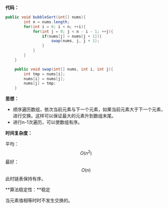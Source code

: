 **代码：**

```java
public void bubbleSort(int[] nums){
        int n = nums.length;
        for(int i = 0; i < n; ++i){
            for(int j = 0; j < n - i - 1; ++j){
                if(nums[j] > nums[j + 1]){
                    swap(nums, j, j + 1);
                }
            }
        }
    }

    public void swap(int[] nums, int i, int j){
        int tmp = nums[i];
        nums[i] = nums[j];
        nums[j] = tmp;
    }
```

**思想：**

- 顺序遍历数组，依次当前元素与下一个元素，如果当前元素大于下一个元素，进行交换。这样可以保证最大的元素升到数组末尾。
- 进行n-1次遍历，可以使数组有序。

**时间复杂度：**

平均：
$$
O(n^2)
$$
最好：
$$
O(n)
$$
此时链表保持有序。



**算法稳定性：**稳定

当元素值相等时时不发生交换的。

